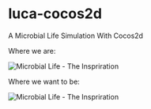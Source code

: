 luca-cocos2d
============

A Microbial Life Simulation With Cocos2d

Where we are:

![Microbial Life - The Inspriration](https://raw.githubusercontent.com/exit-1/luca-cocos2d/master/screenshots/latest.png)

Where we want to be:

![Microbial Life - The Inspriration](http://1.bp.blogspot.com/_J2P7dZb62Yk/Sqh5IukEKlI/AAAAAAAAAHY/LJkIUbFtzN8/s400/Flow_Effective_Micro_organisms_EM_.jpg)
